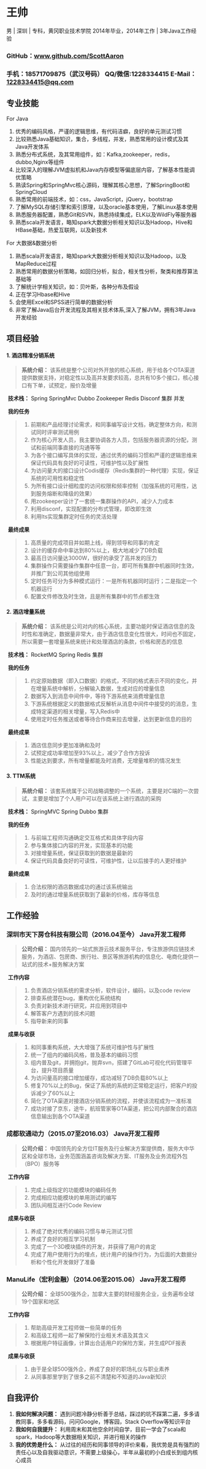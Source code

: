# 王帅

男 | 深圳 | 专科，黄冈职业技术学院 2014年毕业，2014年工作 | 3年Java工作经验

### GitHub：www.github.com/ScottAaron

### 手机：18571709875（武汉号码）   QQ/微信:1228334415   E-Mail：1228334415@qq.com

## 专业技能
For Java
1. 优秀的编码风格，严谨的逻辑思维，有代码洁癖，良好的单元测试习惯
2. 比较熟悉Java基础知识，集合，多线程，并发，熟悉常用的设计模式及其Java开发体系
3. 熟悉分布式系统，及其常用组件，如：Kafka,zookeeper，redis，dubbo,Nginx等组件
4. 比较深入的理解JVM虚拟机和Java内存模型等偏底层内容，了解基本性能调优策略
5. 熟读Spring和SpringMvc核心源码，理解其核心思想，了解SpringBoot和SpringCloud
6. 熟悉常用的前端技术，如：css，JavaScript，jQuery，bootstrap
7. 了解MySQL存储引擎和索引原理，以及oracle基本使用，了解Linux基本使用
8. 熟悉服务器配置，熟悉Git和SVN，熟悉持续集成，ELK以及WildFly等服务器
9. 熟悉scala开发语言，略知spark大数据分析相关知识以及Hadoop，Hive和HBase基础，热爱互联网，以及新技术

For 大数据&数据分析
1. 熟悉scala开发语言，略知spark大数据分析相关知识以及Hadoop，以及MapReduce过程
2. 熟悉常用的数据分析策略，如回归分析，拟合，相关性分析，聚类和推荐算法基础等
3. 了解统计学相关知识，如：贝叶斯，各种分布及假设
4. 正在学习Hbase和Hive
5. 会使用Excel和SPSS进行简单的数据分析
6. 非常了解Java后台开发流程及其相关技术体系,深入了解JVM，拥有3年Java开发经验

## 项目经验

#### 1. 酒店精准分销系统

> **系统介绍：** 该系统是整个公司对外开放的核心系统，用于给各个OTA渠道提供数据支持，对稳定性以及高并发要求较高，总共有10多个接口，核心接口有下单，试预定，报价及增量

​	**技术栈：** Spring   SpringMvc   Dubbo   Zookeeper   Redis   Disconf   集群   并发

​	**我的任务**

> 1. 前期和产品经理讨论需求，和同事编写设计文档，确定整体方向，和测试同时评审测试用例
> 2. 作为核心开发人员，我主要协调各方人员，包括服务器资源的分配，测试和前端同事直接的沟通等等
> 3. 为各个接口编写具体的实现，通过优秀的编码习惯和严谨的逻辑思维来保证代码具有良好的可读性，可维护性以及扩展性
> 4. 为访问量大的接口设计Codis缓存（Redis集群的一种代理）实现，保证系统的可用性和稳定性
> 5. 为所有接口设计细粒度的访问权限和频率控制（加强系统的可用性，达到服务熔断和降级的效果）
> 6. 用zookeeper设计了一套统一集群操作的API，减少人力成本
> 7. 利用disconf，实现配置的分布式管理，即改即生效
> 8. 利用lts实现集群定时任务的灵活处理

​	**最终成果**

> 1. 高质量的完成项目并如期上线，得到领导和同事的肯定
> 2. 设计的缓存命中率达到80%以上，极大地减少了DB负载
> 3. 最高日访问量达3000W，很好的承受了高并发的压力
> 4. 集群操作只需要操作集群中任意一台，即可所有集群中机器同时生效，并推广到公司其他组使用
> 5. 定时任务可分为多种模式运行：一是所有机器同时运行；二是指定一个机器运行
> 6. 配置文件修改及时生效，且是所有集群中的节点都生效

#### 2. 酒店增量系统

> **系统介绍：** 该系统是公司对内的核心系统，主要功能时保证酒店信息的及时性和准确定，数据量非常大，由于酒店信息变化性很大，时间也不固定，所以需要一套增量系统来统计和处理酒店的条款，价格和房态的信息

​	**技术栈：** RocketMQ   Spring   Redis   集群

​	**我的任务**

> 1. 约定原始数据（即入口数据）的格式，不同的格式表示不同的变化，并在增量系统中解析，分解输入数据，生成对应的增量信息
> 2. 数据写入到消息中间件中，等待下游系统来消费增量信息
> 3. 下游系统根据定义的数据格式反解析从消息中间件中接受的的消息，生成特定渠道的相关增量，写入Redis中
> 4. 使用定时任务推送或者等待合作商来拉去增量，达到更新信息的目的

​	**最终成果**

> 1. 酒店信息同步更加准确和及时
> 2. 试预定成功率增加至93%以上，减少了合作方投诉
> 3. 性能达到要求，所有增量都能及时消费，无增量堆积的情况发生

#### 3. TTM系统

> **系统介绍：** 该套系统属于公司战略调整的一个系统，主要是对C端的一次尝试，主要是增加了个人用户可以在该系统上进行酒店的采购

​	**技术栈：** SpringMVC Spring Dubbo 集群

​	**我的任务**

> 1. 与前端工程师沟通确定交互格式和具体字段内容
> 2. 参与集体接口内容的开发，实现基本的功能
> 3. 对接增量系统，保证获取到的数据是最新的
> 4. 保证代码具备良好的可读性，可维护性，让以后接手的人更好维护
 
​	**最终成果**

> 1. 合法权限的酒店数据成功的通过该系统输出
> 2. 及时的通过增量系统获取到了最新的价格，库存等信息


## 工作经验

### 深圳市天下房仓科技有限公司（2016.04至今）   Java开发工程师

> **公司介绍：** 国内领先的一站式旅游云技术服务平台，专注旅游供应链技术服务，为酒店、包房商、旅行社、景区等旅游机构的信息化、电商化提供一站式的技术+服务解决方案

​	**工作内容**

> 1. 负责酒店分销系统的需求分析，软件设计，编码，以及code review
> 2. 排查系统潜在bug，重构优化系统结构
> 3. 负责对新技术进行研究，并应用到项目中
> 4. 解答客户方遇到的技术问题
> 5. 指导新来的同事

​	**成果与收获**

> 1. 和同事重构系统，大大增强了系统可维护性与扩展性
> 2. 统一了组内的编码风格，普及基本的编码习惯
> 3. 组内普及git，并拥抱git，抛弃svn，搭建了GitLab可视化代码管理平台，提升项目质量
> 4. 为访问量高的接口增加缓存，成功减轻了DB负载80%以上
> 5. 修复70%以上的Bug，保证了系统的系统的正常稳定运行，把客户的投诉减少了60%以上
> 6. 简化了OTA渠道对接酒店分销系统的流程，并使该流程成为一准标准
> 7. 成功对接了京东，途牛，航班管家等OTA渠道，把公司内部聚合的酒店信息输出到各个OTA渠道

### 成都软通动力（2015.07至2016.03）   Java开发工程师

> **公司介绍：** 中国领先的全方位IT服务及行业解决方案提供商，服务大中华区和全球市场，业务范围涵盖咨询及解决方案、IT服务及业务流程外包（BPO）服务等

​	**工作内容**

> 1. 完成上级指定的功能模块的编码任务
> 2. 完成相应功能模块的单用测试的编写
> 3. 团队间相互进行Code Review

​	**成果与收获**

> 1. 养成了绝对优秀的编码习惯与单元测试习惯
> 2. 养成了良好的相互学习机制
> 3. 完成了一个3D模块插件的开发，并获得了用户的肯定
> 4. 完成了用户使用行为的埋点，统计用户的操作行为，为后面的大数据分析和个性化开发做好了准备

### ManuLife（宏利金融）（2014.06至2015.06）   Java开发工程师

> **公司介绍：** 全球500强外企，加拿大主要的财经服务企业，业务遍布全球19个国家和地区

​	**工作内容**

> 1. 帮助高级开发工程师做一些简单的任务
> 2. 和高级工程师一起了解保险行业相关术语及其含义
> 3. 根据用户特征画像，计算出合适用户的保险方案，并生成PDF报表

​	**成果与收获**

> 1. 由于是全球500强外企，养成了良好的职场礼仪与职业素养
> 2. 从同事那里学到了很多之前不清楚和不知道的Java新知识

## 自我评价

1. **我如何解决问题：** 遇到问题冷静分析善于总结，踩过的坑不踩第二遍，多多请教同事，多多看源码，问问Google，博客园，Stack Overflow等知识平台
2. **我如何自我提升：** 利用周末和其他空余时间自学，目前一学会了scala和spark，Hadoop等大数据相关知识，并进行相关的操作
3. **我的优势是什么：** 从过往的经历和同事领导的评价来看，我优势是具有强烈的责任心以及自我驱动意识，不需要上级操心，半年从最初的小白成长到组内核心成员


